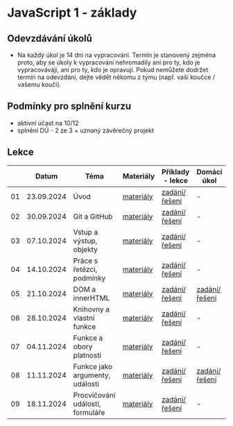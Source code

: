 # JavaScript 1 - základy

## Odevzdávání úkolů

* Na každý úkol je 14 dní na vypracování. Termín je stanovený zejména proto, aby se úkoly k vypracování nehromadily ani pro ty, kdo je vypracovávájí, ani pro ty, kdo je opravují. Pokud nemůžete dodržet termín na odevzdání, dejte vědět někomu z týmu (např. vaší koučce / vašemu kouči).

## Podmínky pro splnění kurzu

- aktivní účast na 10/12
- splnění DÚ - 2 ze 3 + uznaný závěrečný projekt


## Lekce

|    | Datum     | Téma             | Materiály                                                           | Příklady - lekce        | Domácí úkol
| -- | --------- | ---------------- | -------------------------------------------------------------------- | ------------- | -------------
| 01  | 23.09.2024 | Úvod | [materiály](https://kodim.cz/czechitas/js1/lekce/uvod-do-js/javascript) | [zadání/řešení](./solution/lekce-01.md) | -
| 02  | 30.09.2024 | Git a GitHub | [materiály](./pdfs/lekce02.pdf) | [zadání/řešení](./solution/lekce-02.md) | -
| 03  | 07.10.2024 | Vstup a výstup, objekty | [materiály](https://kodim.cz/czechitas/js1/lekce/vstup-vystup-objekty/vstup) | [zadání/řešení](./solution/lekce-03.md) | -
| 04  | 14.10.2024 | Práce s řetězci, podmínky | [materiály](https://kodim.cz/czechitas/js1/lekce/retezce-podminky/vlastnosti-metody) | [zadání/řešení](./solution/lekce-04.md) | -
| 05  | 21.10.2024 | DOM a innerHTML | [materiály](https://kodim.cz/czechitas/js1/lekce/dom-innerhtml/dom) | [zadání/řešení](./solution/lekce-05.md) | [zadání/řešení](./solution/du_pata_lekce.md)
| 06  | 28.10.2024 | Knihovny a vlastní funkce | [materiály](https://kodim.cz/czechitas/js1/lekce/knihovny-vlastni-funkce/knihovny) | [zadání/řešení](./solution/lekce-06.md) | -
| 07  | 04.11.2024 | Funkce a obory platnosti | [materiály](https://kodim.cz/czechitas/js1/lekce/funkce-obory/null-undefined) | [zadání/řešení](./solution/lekce-07.md) | -
| 08  | 11.11.2024 | Funkce jako argumenty, události | [materiály](https://kodim.cz/czechitas/js1/lekce/funkce-arg-udalosti/funkce-arg) | [zadání/řešení](./solution/lekce-08.md) | [zadání/řešení](./solution/du_osma_lekce.md)
| 09  | 18.11.2024 | Procvičování událostí, formuláře | [materiály](https://kodim.cz/czechitas/js1/lekce/udalosti-formulare/target) | [zadání/řešení](./solution/lekce-09.md) | -
